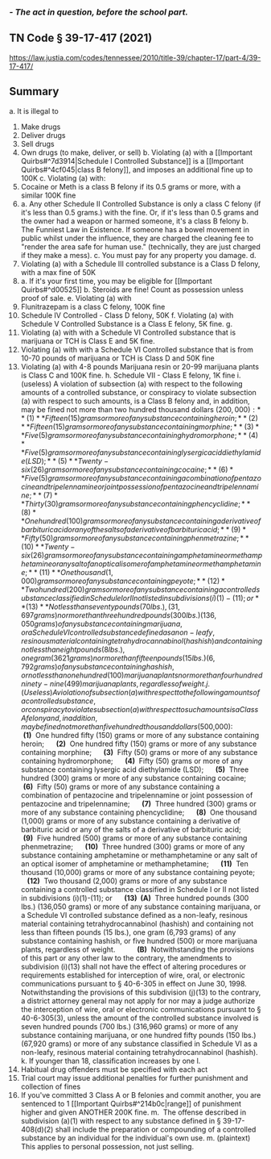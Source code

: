 ### *- The act in question, before the school part.*

## TN Code § 39-17-417 (2021) 

https://law.justia.com/codes/tennessee/2010/title-39/chapter-17/part-4/39-17-417/
## Summary

a. It is illegal to
1. Make drugs
2. Deliver drugs
3. Sell drugs
4. Own drugs (to make, deliver, or sell)
b. Violating (a) with a [[Important Quirbs#^7d3914|Schedule I Controlled Substance]] is a [[Important Quirbs#^4cf045|class B felony]], and imposes an additional fine up to 100K
c. Violating (a) with:
1. Cocaine or Meth is a class B felony if its 0.5 grams or more, with a similar 100K fine
2. 
	a. Any other Schedule II Controlled Substance is only a class C felony (if it's less than 0.5 grams.) with the fine. Or, if it's less than 0.5 grams and the owner had a weapon or harmed someone, it's a class B felony
	b. The Funniest Law in Existence. If someone has a bowel movement in public whilst under the influence, they are charged the cleaning fee to "render the area safe for human use." (technically, they are just charged if they make a mess).
	c. You must pay for any property you damage.
d. 
1. Violating (a) with a Schedule III controlled substance is a Class D felony, with a max fine of 50K
2.  
	a. If it's your first time, you may be eligible for [[Important Quirbs#^d00525]]
	b. Steroids are fine! Count as possession unless proof of sale.
e. Violating (a) with
1. Flunitrazepam is a class C felony, 100K fine
2. Schedule IV Controlled - Class D felony, 50K
f.  Violating (a) with Schedule V Controlled Substance is a Class E felony, 5K fine.
g. 
1. Violating (a) with with a Schedule VI Controlled substance that is marijuana or TCH is Class E and 5K fine.
2.  Violating (a) with with a Schedule VI Controlled substance that is from 10-70 pounds of marijuana or TCH is Class D and 50K fine
3. Violating (a) with 4-8 pounds Marijuana resin or 20-99 marijuana plants is Class C and 100K fine.
h. Schedule VII - Class E felony, 1K fine
i. (useless)
	A violation of subsection (a) with respect to the following amounts of a controlled substance, or conspiracy to violate subsection (a) with respect to such amounts, is a Class B felony and, in addition, may be fined not more than two hundred thousand dollars ($200,000):
	     **(1)**  Fifteen (15) grams or more of any substance containing heroin;
	     **(2)**  Fifteen (15) grams or more of any substance containing morphine;
	     **(3)**  Five (5) grams or more of any substance containing hydromorphone;
	     **(4)**  Five (5) grams or more of any substance containing lysergic acid diethylamide (LSD);
	     **(5)**  Twenty-six (26) grams or more of any substance containing cocaine;
	     **(6)**  Five (5) grams or more of any substance containing a combination of pentazocine and tripelennamine or joint possession of pentazocine and tripelennamine;
	     **(7)**  Thirty (30) grams or more of any substance containing phencyclidine;
	     **(8)**  One hundred (100) grams or more of any substance containing a derivative of barbituric acid or any of the salts of a derivative of barbituric acid;
	     **(9)**  Fifty (50) grams or more of any substance containing phenmetrazine;
	     **(10)**  Twenty-six (26) grams or more of any substance containing amphetamine or methamphetamine or any salt of an optical isomer of amphetamine or methamphetamine;
	     **(11)**  One thousand (1,000) grams or more of any substance containing peyote;
	     **(12)**  Two hundred (200) grams or more of any substance containing a controlled substance classified in Schedule I or II not listed in subdivisions (i)(1)-(11); or
	     **(13)**  Not less than seventy pounds (70 lbs.), (31,697 grams) nor more than three hundred pounds (300 lbs.) (136,050 grams) of any substance containing marijuana, or a Schedule VI controlled substance defined as a non-leafy, resinous material containing tetrahydrocannabinol (hashish) and containing not less than eight pounds (8 lbs.), one gram (3621 grams) nor more than fifteen pounds (15 lbs.) (6,792 grams) of any substance containing hashish, or not less than one hundred (100) marijuana plants nor more than four hundred ninety-nine (499) marijuana plants, regardless of weight.
     
 j. (Useless) 
	 A violation of subsection (a) with respect to the following amounts of a controlled substance, or conspiracy to violate subsection (a) with respect to such amounts is a Class A felony and, in addition, may be fined not more than five hundred thousand dollars ($500,000):
	     **(1)**  One hundred fifty (150) grams or more of any substance containing heroin;
	     **(2)**  One hundred fifty (150) grams or more of any substance containing morphine;
	     **(3)**  Fifty (50) grams or more of any substance containing hydromorphone;
	     **(4)**  Fifty (50) grams or more of any substance containing lysergic acid diethylamide (LSD);
	     **(5)**  Three hundred (300) grams or more of any substance containing cocaine;
	     **(6)**  Fifty (50) grams or more of any substance containing a combination of pentazocine and tripelennamine or joint possession of pentazocine and tripelennamine;
	     **(7)**  Three hundred (300) grams or more of any substance containing phencyclidine;
	     **(8)**  One thousand (1,000) grams or more of any substance containing a derivative of barbituric acid or any of the salts of a derivative of barbituric acid;
	     **(9)**  Five hundred (500) grams or more of any substance containing phenmetrazine;
	     **(10)**  Three hundred (300) grams or more of any substance containing amphetamine or methamphetamine or any salt of an optical isomer of amphetamine or methamphetamine;
	     **(11)**  Ten thousand (10,000) grams or more of any substance containing peyote;
	     **(12)**  Two thousand (2,000) grams or more of any substance containing a controlled substance classified in Schedule I or II not listed in subdivisions (i)(1)-(11); or
	     **(13)  (A)**  Three hundred pounds (300 lbs.) (136,050 grams) or more of any substance containing marijuana, or a Schedule VI controlled substance defined as a non-leafy, resinous material containing tetrahydrocannabinol (hashish) and containing not less than fifteen pounds (15 lbs.), one gram (6,793 grams) of any substance containing hashish, or five hundred (500) or more marijuana plants, regardless of weight.
	          **(B)**  Notwithstanding the provisions of this part or any other law to the contrary, the amendments to subdivision (i)(13) shall not have the effect of altering procedures or requirements established for interception of wire, oral, or electronic communications pursuant to § 40-6-305 in effect on June 30, 1998. Notwithstanding the provisions of this subdivision (j)(13) to the contrary, a district attorney general may not apply for nor may a judge authorize the interception of wire, oral or electronic communications pursuant to § 40-6-305(3), unless the amount of the controlled substance involved is seven hundred pounds (700 lbs.) (316,960 grams) or more of any substance containing marijuana, or one hundred fifty pounds (150 lbs.) (67,920 grams) or more of any substance classified in Schedule VI as a non-leafy, resinous material containing tetrahydrocannabinol (hashish).
k. If younger than 18, classification increases by one
l. 
1. Habitual drug offenders must be specified with each act
2. Trial court may issue additional penalties for further punishment and collection of fines
3. If you've committed 3 Class A or B felonies and commit another, you are sentenced to 1 [[Important Quirbs#^214b0c|range]] of punishment higher and given ANOTHER 200K fine.
m.  The offense described in subdivision (a)(1) with respect to any substance defined in § 39-17-408(d)(2) shall include the preparation or compounding of a controlled substance by an individual for the individual's own use.
m. (plaintext) This applies to personal possession, not just selling.